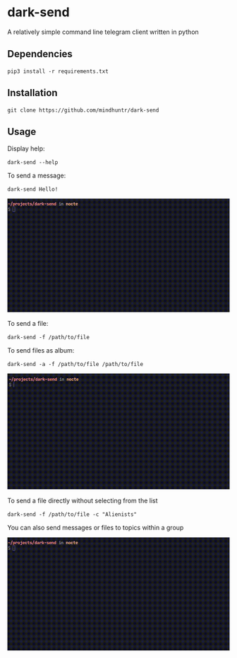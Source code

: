 # dark-send 

A relatively simple command line telegram client written in python 

## Dependencies 
``` shell 
pip3 install -r requirements.txt 
``` 

## Installation 
``` shell
git clone https://github.com/mindhuntr/dark-send 
``` 

## Usage 

Display help: 
``` shell 
dark-send --help 
``` 
To send a message:
``` shell
dark-send Hello!
``` 
![Demo](./demos/send.gif)

To send a file: 
``` shell 
dark-send -f /path/to/file 

``` 
To send files as album: 
``` shell 
dark-send -a -f /path/to/file /path/to/file 
``` 
![Demo](./demos/send_file.gif)

To send a file directly without selecting from the list
``` shell 
dark-send -f /path/to/file -c "Alienists" 
```
You can also send messages or files to topics within a group 

![Demo](./demos/send_topic.gif)


